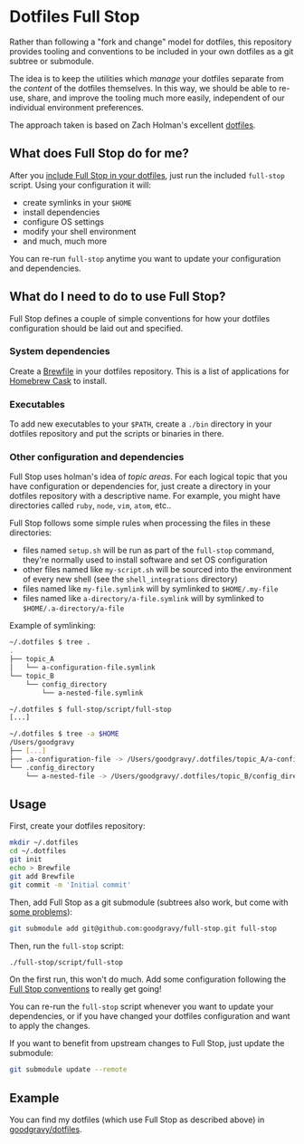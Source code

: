 # Dotfiles Full Stop

Rather than following a "fork and change" model for dotfiles, this repository
provides tooling and conventions to be included in your own dotfiles as a git
subtree or submodule.

The idea is to keep the utilities which _manage_ your dotfiles separate from
the _content_ of the dotfiles themselves. In this way, we should be able to
re-use, share, and improve the tooling much more easily, independent of our
individual environment preferences.

The approach taken is based on Zach Holman's excellent
[dotfiles](https://github.com/holman/dotfiles).

## What does Full Stop do for me?

After you [include Full Stop in your dotfiles](#usage), just run the included
`full-stop` script. Using your configuration it will:

* create symlinks in your `$HOME`
* install dependencies
* configure OS settings
* modify your shell environment
* and much, much more

You can re-run `full-stop` anytime you want to update your configuration and
dependencies.

## What do I need to do to use Full Stop?

Full Stop defines a couple of simple conventions for how your dotfiles
configuration should be laid out and specified.

### System dependencies

Create a [Brewfile](https://github.com/Homebrew/homebrew-bundle) in your
dotfiles repository. This is a list of applications for [Homebrew
Cask](http://caskroom.io) to install.

### Executables

To add new executables to your `$PATH`, create a `./bin` directory in your
dotfiles repository and put the scripts or binaries in there.

### Other configuration and dependencies

Full Stop uses holman's idea of _topic areas_. For each logical topic that you
have configuration or dependencies for, just create a directory in your
dotfiles repository with a descriptive name. For example, you might have
directories called `ruby`, `node`, `vim`, `atom`, etc..

Full Stop follows some simple rules when processing the files in these
directories:

* files named `setup.sh` will be run as part of the `full-stop` command,
  they're normally used to install software and set OS configuration
* other files named like `my-script.sh` will be sourced into the environment of
  every new shell (see the `shell_integrations` directory)
* files named like `my-file.symlink` will by symlinked to `$HOME/.my-file`
* files named like `a-directory/a-file.symlink` will by symlinked to
  `$HOME/.a-directory/a-file`

Example of symlinking:

```sh
~/.dotfiles $ tree .
.
├── topic_A
│   └── a-configuration-file.symlink
└── topic_B
    └── config_directory
        └── a-nested-file.symlink

~/.dotfiles $ full-stop/script/full-stop
[...]

~/.dotfiles $ tree -a $HOME
/Users/goodgravy
├── [...]
├── .a-configuration-file -> /Users/goodgravy/.dotfiles/topic_A/a-configuration-file.symlink
└── .config_directory
    └── a-nested-file -> /Users/goodgravy/.dotfiles/topic_B/config_directory/a-nested-file.symlink
```

## Usage

First, create your dotfiles repository:

```sh
mkdir ~/.dotfiles
cd ~/.dotfiles
git init
echo > Brewfile
git add Brewfile
git commit -m 'Initial commit'
```

Then, add Full Stop as a git submodule (subtrees also work, but come with [some
problems](http://git.661346.n2.nabble.com/subtree-merges-lose-prefix-after-rebase-td7332850.html)):

```sh
git submodule add git@github.com:goodgravy/full-stop.git full-stop
```

Then, run the `full-stop` script:

```sh
./full-stop/script/full-stop
```

On the first run, this won't do much. Add some configuration following the
[Full Stop conventions](#what-do-I-need-to-do-to-use-full-stop) to really get
going!

You can re-run the `full-stop` script whenever you want to update your
dependencies, or if you have changed your dotfiles configuration and want to
apply the changes.

If you want to benefit from upstream changes to Full Stop, just update the
submodule:

```sh
git submodule update --remote
```

## Example

You can find my dotfiles (which use Full Stop as described above) in
[goodgravy/dotfiles](//github.com/goodgravy/dotfiles).
